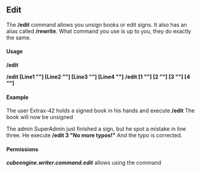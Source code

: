 ## Edit ##
The **/edit** command allows you unsign books or edit signs. It also has an alias called **/rewrite**. What command you
use is up to you, they do exactly the same.


#### Usage ####
**/edit**


**/edit [Line1 "<First line>"] [Line2 "<Second line>"] [Line3 "<Third line>"] [Line4 "<Fourth line>"]**
**/edit [1 "<First line>"] [2 "<Second line>"] [3 "<Third line>"] [4 "<Fourth line>"]**

#### Example ####
The user Extrax-42 holds a signed book in his hands and execute **/edit**
The book will now be unsigned

The admin SuperAdmin just finished a sign, but he spot a mistake in line three. He execute
**/edit 3 "No more typos!"**
And the typo is corrected.

#### Permissions ####
***cubeengine.writer.command.edit*** allows using the command
